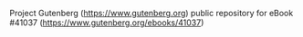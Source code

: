 Project Gutenberg (https://www.gutenberg.org) public repository for eBook #41037 (https://www.gutenberg.org/ebooks/41037)
